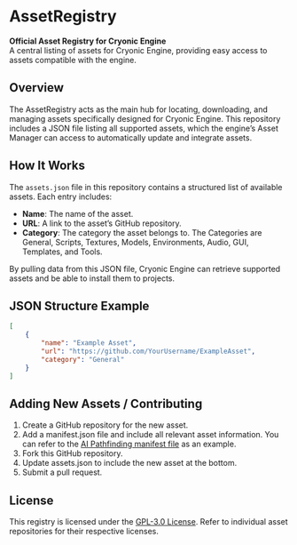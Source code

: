 # AssetRegistry

**Official Asset Registry for Cryonic Engine**  
A central listing of assets for Cryonic Engine, providing easy access to assets compatible with the engine.

## Overview

The AssetRegistry acts as the main hub for locating, downloading, and managing assets specifically designed for Cryonic Engine. This repository includes a JSON file listing all supported assets, which the engine’s Asset Manager can access to automatically update and integrate assets.

## How It Works

The `assets.json` file in this repository contains a structured list of available assets. Each entry includes:
- **Name**: The name of the asset.
- **URL**: A link to the asset’s GitHub repository.
- **Category**: The category the asset belongs to. The Categories are General, Scripts, Textures, Models, Environments, Audio, GUI, Templates, and Tools.

By pulling data from this JSON file, Cryonic Engine can retrieve supported assets and be able to install them to projects.

## JSON Structure Example

```json
[
    {
        "name": "Example Asset",
        "url": "https://github.com/YourUsername/ExampleAsset",
        "category": "General"
    }
]
```

## Adding New Assets / Contributing
1. Create a GitHub repository for the new asset.<br/>
2. Add a manifest.json file and include all relevant asset information. You can refer to the [AI Pathfinding manifest file](https://github.com/CryonicEngine/AI-Pathfinding/blob/main/manifest.json) as an example.<br/>
3. Fork this GitHub repository.<br/>
4. Update assets.json to include the new asset at the bottom.<br/>
5. Submit a pull request.<br/>

## License
This registry is licensed under the [GPL-3.0 License](LICENSE). Refer to individual asset repositories for their respective licenses.
